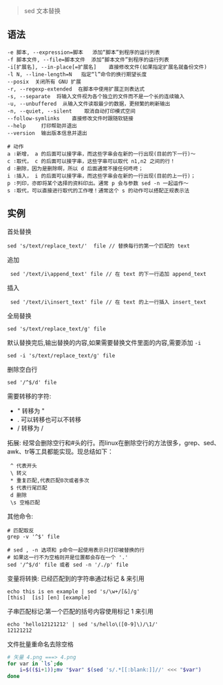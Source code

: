 > sed 文本替换


语法
---

````
-e 脚本, --expression=脚本   添加“脚本”到程序的运行列表
-f 脚本文件, --file=脚本文件  添加“脚本文件”到程序的运行列表
-i[扩展名], --in-place[=扩展名]    直接修改文件(如果指定扩展名就备份文件)
-l N, --line-length=N   指定“l”命令的换行期望长度
--posix  关闭所有 GNU 扩展
-r, --regexp-extended  在脚本中使用扩展正则表达式
-s, --separate  将输入文件视为各个独立的文件而不是一个长的连续输入
-u, --unbuffered  从输入文件读取最少的数据，更频繁的刷新输出
-n, --quiet, --silent    取消自动打印模式空间
--follow-symlinks    直接修改文件时跟随软链接
--help     打印帮助并退出
--version  输出版本信息并退出

# 动作
a ∶新增， a 的后面可以接字串，而这些字串会在新的一行出现(目前的下一行)～
c ∶取代， c 的后面可以接字串，这些字串可以取代 n1,n2 之间的行！
d ∶删除，因为是删除啊，所以 d 后面通常不接任何咚咚；
i ∶插入， i 的后面可以接字串，而这些字串会在新的一行出现(目前的上一行)；
p ∶列印，亦即将某个选择的资料印出。通常 p 会与参数 sed -n 一起运作～
s ∶取代，可以直接进行取代的工作哩！通常这个 s 的动作可以搭配正规表示法
````


实例
---

首处替换

    sed 's/text/replace_text/'  file // 替换每行的第一个匹配的 text

追加

     sed '/text/i\append_text' file // 在 text 的下一行追加 append_text

插入

     sed '/text/i\insert_text' file // 在 text 的上一行插入 insert_text


全局替换

    sed 's/text/replace_text/g' file

默认替换完后,输出替换的内容,如果需要替换文件里面的内容,需要添加 `-i`

    sed -i 's/text/replace_text/g' file

删除空白行

    sed '/^$/d' file

需要转移的字符:

- " 转移为 \"
- . 可以转移也可以不转移
- / 转移为 \/

拓展:
     经常会删除空行和#头的行。而linux在删除空行的方法很多，grep、sed、awk、tr等工具都能实现。现总结如下：
     
     ^ 代表开头
     \ 转义
     * 重复匹配,代表匹配0次或者多次
     $ 代表行尾匹配
     d 删除
     \s 空格匹配


其他命令:

    # 匹配取反
    grep -v '^$' file
    
    # sed , -n 选项和 p命令一起使用表示只打印被替换的行
    # 如果这一行不为空格则开是位置都会存在一个 '.'
    sed '/^$/d' file 或者 sed -n '/./p' file
    

变量将转换: 已经匹配到的字符串通过标记 & 来引用

    echo this is en example | sed 's/\w+/[&]/g'
    [this]  [is] [en] [example]

子串匹配标记:第一个匹配的括号内容使用标记 1 来引用

    echo 'hello12121212' | sed 's/hello\([0-9]\)/\1/'
    12121212
   
    
文件批量重命名去除空格

````bash
# 矢量 4.png ===> 4.png
for var in `ls`;do
    i=$(($i+1));mv "$var" $(sed 's/.*[[:blank:]]//' <<< "$var") 
done
````
    
    
